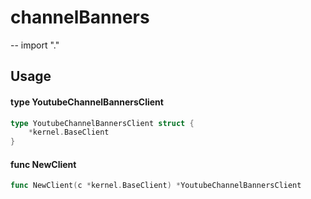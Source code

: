 # channelBanners
--
    import "."


## Usage

#### type YoutubeChannelBannersClient

```go
type YoutubeChannelBannersClient struct {
	*kernel.BaseClient
}
```


#### func  NewClient

```go
func NewClient(c *kernel.BaseClient) *YoutubeChannelBannersClient
```
